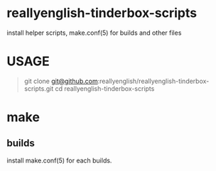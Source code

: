 reallyenglish-tinderbox-scripts
===============================

install helper scripts, make.conf(5) for builds and other files

USAGE
=====

 > git clone git@github.com:reallyenglish/reallyenglish-tinderbox-scripts.git
 > cd reallyenglish-tinderbox-scripts
 # make

builds
------

install make.conf(5) for each builds.

